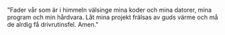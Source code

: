 "Fader vår som är i himmeln välsinge mina koder och mina datorer, mina program och min hårdvara. Låt mina projekt frälsas av guds värme och må de alrdig få drivrutinsfel. Amen."
